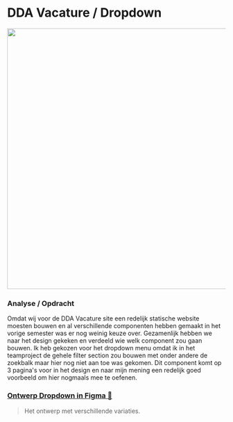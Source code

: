# DDA Vacature / Dropdown
<img width="600" src="https://github.com/user-attachments/assets/e7e30816-cdee-4bda-8d2a-b75133eb5908">

### Analyse / Opdracht
Omdat wij voor de DDA Vacature site een redelijk statische website moesten bouwen en al verschillende componenten hebben gemaakt in het vorige semester was er nog weinig keuze over. Gezamenlijk hebben we naar het design gekeken en verdeeld wie welk component zou gaan bouwen. Ik heb gekozen voor het dropdown menu omdat ik in het teamproject de gehele filter section zou bouwen met onder andere de zoekbalk maar hier nog niet aan toe was gekomen. Dit component komt op 3 pagina's voor in het design en naar mijn mening een redelijk goed voorbeeld om hier nogmaals mee te oefenen.

### [Ontwerp Dropdown in Figma 🎨](https://www.figma.com/design/Fvnt2ejJqS6ZgAi0baO1z8/Component-building-block?node-id=0-1&t=tTiwQ5eM9c5oY42I-1)
> Het ontwerp met verschillende variaties. 

### 
